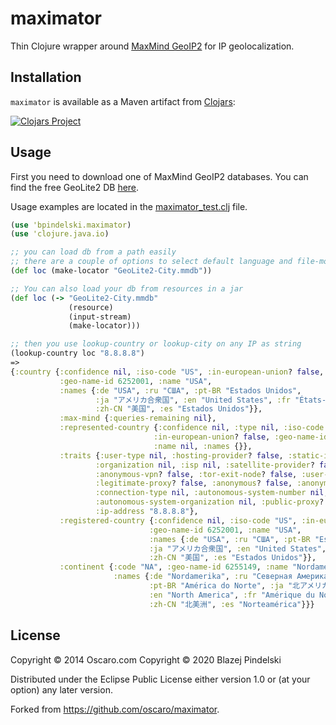 # maximator

Thin Clojure wrapper around [MaxMind GeoIP2](http://dev.maxmind.com/geoip/#GeoIP2)
for IP geolocalization.

## Installation

`maximator` is available as a Maven artifact from [Clojars](http://clojars.org/bpindelski/maximator):

[![Clojars Project](http://clojars.org/bpindelski/maximator/latest-version.svg)](http://clojars.org/bpindelski/maximator)

## Usage

First you need to download one of MaxMind GeoIP2 databases.
You can find the free GeoLite2 DB [here](http://dev.maxmind.com/geoip/geoip2/geolite2/).

Usage examples are located in the [maximator_test.clj](test/bpindelski/maximator_test.clj) file.

```clojure
(use 'bpindelski.maximator)
(use 'clojure.java.io)

;; you can load db from a path easily
;; there are a couple of options to select default language and file-mode, see docstring
(def loc (make-locator "GeoLite2-City.mmdb"))

;; You can also load your db from resources in a jar
(def loc (-> "GeoLite2-City.mmdb"
             (resource)
             (input-stream)
             (make-locator)))

;; then you use lookup-country or lookup-city on any IP as string
(lookup-country loc "8.8.8.8")
=>
{:country {:confidence nil, :iso-code "US", :in-european-union? false,
           :geo-name-id 6252001, :name "USA",
           :names {:de "USA", :ru "США", :pt-BR "Estados Unidos",
                   :ja "アメリカ合衆国", :en "United States", :fr "États-Unis",
                   :zh-CN "美国", :es "Estados Unidos"}},
           :max-mind {:queries-remaining nil},
           :represented-country {:confidence nil, :type nil, :iso-code nil,
                                :in-european-union? false, :geo-name-id nil,
                                :name nil, :names {}},
           :traits {:user-type nil, :hosting-provider? false, :static-ip-score nil,
                   :organization nil, :isp nil, :satellite-provider? false,
                   :anonymous-vpn? false, :tor-exit-node? false, :user-count nil,
                   :legitimate-proxy? false, :anonymous? false, :anonymous-proxy? false,
                   :connection-type nil, :autonomous-system-number nil, :domain nil,
                   :autonomous-system-organization nil, :public-proxy? false,
                   :ip-address "8.8.8.8"},
           :registered-country {:confidence nil, :iso-code "US", :in-european-union? false,
                               :geo-name-id 6252001, :name "USA",
                               :names {:de "USA", :ru "США", :pt-BR "Estados Unidos",
                               :ja "アメリカ合衆国", :en "United States", :fr "États-Unis",
                               :zh-CN "美国", :es "Estados Unidos"}},
           :continent {:code "NA", :geo-name-id 6255149, :name "Nordamerika",
                       :names {:de "Nordamerika", :ru "Северная Америка",
                               :pt-BR "América do Norte", :ja "北アメリカ",
                               :en "North America", :fr "Amérique du Nord",
                               :zh-CN "北美洲", :es "Norteamérica"}}}
```

## License

Copyright © 2014 Oscaro.com
Copyright © 2020 Blazej Pindelski

Distributed under the Eclipse Public License either version 1.0 or (at
your option) any later version.

Forked from https://github.com/oscaro/maximator.